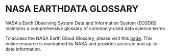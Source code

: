 # NASA EARTHDATA GLOSSARY

NASA's Earth Observing System Data and Information System (EOSDIS) maintains a comprehensive glossary of commonly-used data science terms. 

To access the NASA Earth Cloud Glossary, please visit this [page](https://www.earthdata.nasa.gov/learn/earth-observation-data-basics/glossary). This online resource is maintained by NASA and provides accurate and up-to-date information.